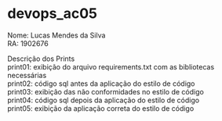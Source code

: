 # devops_ac05  
Nome: Lucas Mendes da Silva  
RA: 1902676  
  
Descrição dos Prints  
print01: exibição do arquivo requirements.txt com as bibliotecas necessárias  
print02: código sql antes da aplicação do estilo de código  
print03: exibição das não conformidades no estilo de código  
print04: código sql depois da aplicação do estilo de código  
print05: exibição da aplicação correta do estilo de código  
